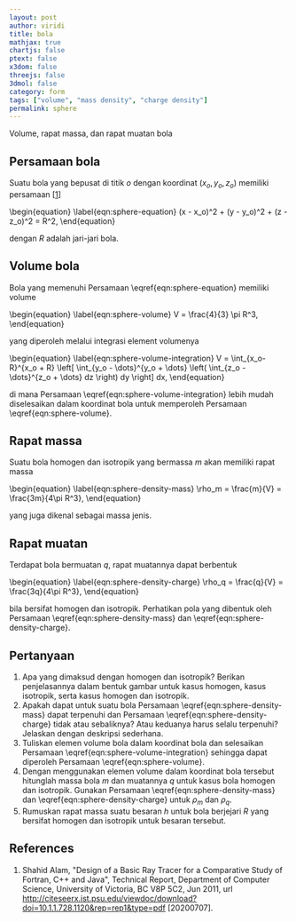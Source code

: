 ```yaml
---
layout: post
author: viridi
title: bola
mathjax: true
chartjs: false
ptext: false
x3dom: false
threejs: false
3dmol: false
category: form
tags: ["volume", "mass density", "charge density"]
permalink: sphere
---
```

Volume, rapat massa, dan rapat muatan bola


## Persamaan bola
Suatu bola yang bepusat di titik $o$ dengan koordinat $(x_o, y_o, z_o)$ memiliki persamaan [[1](#ref1)]

\begin{equation}
\label{eqn:sphere-equation}
(x - x_o)^2 + (y - y_o)^2 + (z - z_o)^2 = R^2,
\end{equation}

dengan $R$ adalah jari-jari bola.


## Volume bola
Bola yang memenuhi Persamaan \eqref{eqn:sphere-equation} memiliki volume

\begin{equation}
\label{eqn:sphere-volume}
V = \frac{4}{3} \pi R^3,
\end{equation}

yang diperoleh melalui integrasi element volumenya

\begin{equation}
\label{eqn:sphere-volume-integration}
V = \int_{x_o-R}^{x_o + R} \left[ \int_{y_o - \dots}^{y_o + \dots}  \left( \int_{z_o - \dots}^{z_o + \dots} dz \right) dy \right] dx,
\end{equation}

di mana Persamaan \eqref{eqn:sphere-volume-integration} lebih mudah diselesaikan dalam koordinat bola untuk memperoleh Persamaan \eqref{eqn:sphere-volume}.


## Rapat massa
Suatu bola homogen dan isotropik yang bermassa $m$ akan memiliki rapat massa

\begin{equation}
\label{eqn:sphere-density-mass}
\rho_m = \frac{m}{V} = \frac{3m}{4\pi R^3},
\end{equation}

yang juga dikenal sebagai massa jenis.


## Rapat muatan
Terdapat bola bermuatan $q$, rapat muatannya dapat berbentuk

\begin{equation}
\label{eqn:sphere-density-charge}
\rho_q = \frac{q}{V} = \frac{3q}{4\pi R^3},
\end{equation}

bila bersifat homogen dan isotropik. Perhatikan pola yang dibentuk oleh Persamaan \eqref{eqn:sphere-density-mass} dan \eqref{eqn:sphere-density-charge}.


## Pertanyaan
1. Apa yang dimaksud dengan homogen dan isotropik? Berikan penjelasannya dalam bentuk gambar untuk kasus homogen, kasus isotropik, serta kasus homogen dan isotropik.
2. Apakah dapat untuk suatu bola Persamaan \eqref{eqn:sphere-density-mass} dapat terpenuhi dan Persamaan \eqref{eqn:sphere-density-charge} tidak atau sebaliknya? Atau keduanya harus selalu terpenuhi? Jelaskan dengan deskripsi sederhana.
3. Tuliskan elemen volume bola dalam koordinat bola dan selesaikan Persamaan \eqref{eqn:sphere-volume-integration} sehingga dapat diperoleh Persamaan \eqref{eqn:sphere-volume}.
4. Dengan menggunakan elemen volume dalam koordinat bola tersebut hitunglah massa bola $m$ dan muatannya $q$ untuk kasus bola homogen dan isotropik. Gunakan Persamaan \eqref{eqn:sphere-density-mass} dan \eqref{eqn:sphere-density-charge} untuk $\rho_m$ dan $\rho_q$.
5. Rumuskan rapat massa suatu besaran $h$ untuk bola berjejari $R$ yang bersifat homogen dan isotropik untuk besaran tersebut.


## References
1. <a name="ref1"></a> Shahid Alam, "Design of a Basic Ray Tracer for a Comparative Study of Fortran, C++ and Java", Technical Report, Department of Computer Science, University of Victoria, BC V8P 5C2, Jun 2011, url <http://citeseerx.ist.psu.edu/viewdoc/download?doi=10.1.1.728.1120&rep=rep1&type=pdf> [20200707].